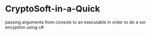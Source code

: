 # CryptoSoft-in-a-Quick
passing arguments from console to an executable in order to do a xor encyption using c# 
